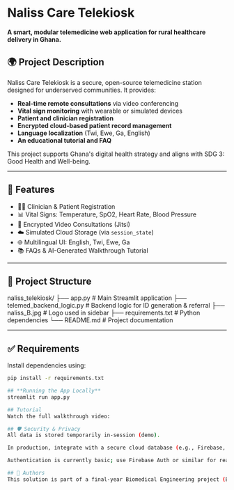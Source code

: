 # Naliss Care Telekiosk

**A smart, modular telemedicine web application for rural healthcare delivery in Ghana.**

## 🌍 Project Description

Naliss Care Telekiosk is a secure, open-source telemedicine station designed for underserved communities. It provides:

- **Real-time remote consultations** via video conferencing
- **Vital sign monitoring** with wearable or simulated devices
- **Patient and clinician registration**
- **Encrypted cloud-based patient record management**
- **Language localization** (Twi, Ewe, Ga, English)
- **An educational tutorial and FAQ**

This project supports Ghana's digital health strategy and aligns with SDG 3: Good Health and Well-being.

---

## 🚀 Features

- 🧑‍⚕️ Clinician & Patient Registration
- 📊 Vital Signs: Temperature, SpO2, Heart Rate, Blood Pressure
- 🎥 Encrypted Video Consultations (Jitsi)
- ☁️ Simulated Cloud Storage (via `session_state`)
- 🌐 Multilingual UI: English, Twi, Ewe, Ga
- 📚 FAQs & AI-Generated Walkthrough Tutorial

---

## 📁 Project Structure

naliss_telekiosk/
├── app.py # Main Streamlit application
├── telemed_backend_logic.py # Backend logic for ID generation & referral
├── naliss_B.jpg # Logo used in sidebar
├── requirements.txt # Python dependencies
└── README.md # Project documentation


---

## ✅ Requirements

Install dependencies using:

```bash
pip install -r requirements.txt

## **Running the App Locally**
streamlit run app.py

## Tutorial
Watch the full walkthrough video:

## 🛡️ Security & Privacy
All data is stored temporarily in-session (demo).

In production, integrate with a secure cloud database (e.g., Firebase, Supabase).

Authentication is currently basic; use Firebase Auth or similar for real apps.

## 🤝 Authors
This solution is part of a final-year Biomedical Engineering project (BMEN416 - University of Ghana).

